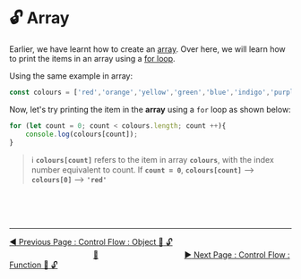 # :unlock:  Array

Earlier, we have learnt how to create an [array](../basics-of-javascript/array.md). Over here, we will learn how to print the items in an array using a [for loop](loops/for-loop.md).

Using the same example in array:

```javascript
const colours = ['red','orange','yellow','green','blue','indigo','purple'];
```

Now, let's try printing the item in the **array** using a `for` loop as shown below:

```javascript
for (let count = 0; count < colours.length; count ++){
    console.log(colours[count]);
}
```

> :information_source:  **`colours[count]`** refers to the item in array **`colours`**, with the index number equivalent to count. If **`count = 0`**, **`colours[count]`** --&gt; **`colours[0]`** --&gt; **`'red'`**


<br><br><br>
<hr>

[:arrow_backward: Previous Page : Control Flow : Object :triangular_flag_on_post: :unlock: ](object.md)  &nbsp;&nbsp;&nbsp;&nbsp;&nbsp;&nbsp;&nbsp;&nbsp;&nbsp;&nbsp;&nbsp;&nbsp;&nbsp;&nbsp;&nbsp;&nbsp;&nbsp;&nbsp;&nbsp;&nbsp;&nbsp;&nbsp;&nbsp;&nbsp;&nbsp;&nbsp;&nbsp;&nbsp;&nbsp;&nbsp;&nbsp;&nbsp;&nbsp;&nbsp;&nbsp;&nbsp;&nbsp;&nbsp;[:house_with_garden:](../../README.md)&nbsp;&nbsp;&nbsp;&nbsp;&nbsp;&nbsp;&nbsp;&nbsp;&nbsp;&nbsp;&nbsp;&nbsp;&nbsp;&nbsp;&nbsp;&nbsp;&nbsp;&nbsp;&nbsp;&nbsp;&nbsp;&nbsp;&nbsp;&nbsp;&nbsp;&nbsp;&nbsp;&nbsp;&nbsp;&nbsp;&nbsp;&nbsp;&nbsp;&nbsp;&nbsp;&nbsp;&nbsp;&nbsp;    [:arrow_forward: Next Page : Control Flow : Function :triangular_flag_on_post: :unlock: ](function.md)
